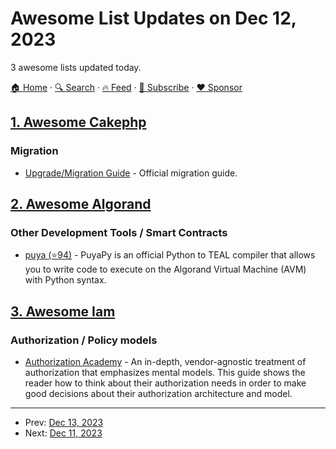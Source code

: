 # Awesome List Updates on Dec 12, 2023

3 awesome lists updated today.

[🏠 Home](/README.md) · [🔍 Search](https://www.trackawesomelist.com/search/) · [🔥 Feed](https://www.trackawesomelist.com/rss.xml) · [📮 Subscribe](https://trackawesomelist.us17.list-manage.com/subscribe?u=d2f0117aa829c83a63ec63c2f&id=36a103854c) · [❤️  Sponsor](https://github.com/sponsors/theowenyoung)



## [1. Awesome Cakephp](/content/FriendsOfCake/awesome-cakephp/README.md)

### Migration

*   [Upgrade/Migration Guide](https://book.cakephp.org/5/en/appendices.html) - Official migration guide.

## [2. Awesome Algorand](/content/aorumbayev/awesome-algorand/README.md)

### Other Development Tools / Smart Contracts

*   [puya (⭐94)](https://github.com/algorandfoundation/puya) - PuyaPy is an official Python to TEAL compiler that allows you to write code to execute on the Algorand Virtual Machine (AVM) with Python syntax.

## [3. Awesome Iam](/content/kdeldycke/awesome-iam/README.md)

### Authorization / Policy models

*   [Authorization Academy](https://www.osohq.com/academy) - An in-depth, vendor-agnostic treatment of authorization that emphasizes mental models. This guide shows the reader how to think about their authorization needs in order to make good decisions about their authorization architecture and model.

---

- Prev: [Dec 13, 2023](/content/2023/12/13/README.md)
- Next: [Dec 11, 2023](/content/2023/12/11/README.md)